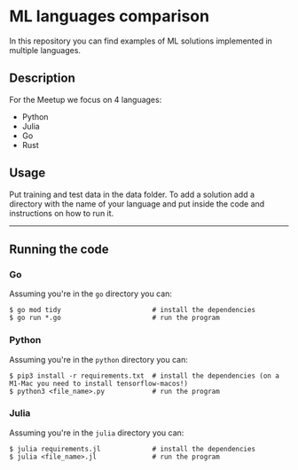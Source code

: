 # ML languages comparison

In this repository you can find examples of ML solutions implemented in multiple languages.
## Description
For the Meetup we focus on 4 languages:
- Python
- Julia
- Go
- Rust

## Usage
Put training and test data in the data folder. To add a solution add a directory with the name of your language and put inside the code and instructions on how to run it.
***
## Running the code

### Go
Assuming you're in the `go` directory you can:
```shell
$ go mod tidy                       # install the dependencies
$ go run *.go                       # run the program
```

### Python
Assuming you're in the `python` directory you can:
```shell
$ pip3 install -r requirements.txt  # install the dependencies (on a M1-Mac you need to install tensorflow-macos!)
$ python3 <file_name>.py            # run the program
```

### Julia
Assuming you're in the `julia` directory you can:
```shell
$ julia requirements.jl             # install the dependencies
$ julia <file_name>.jl              # run the program
```